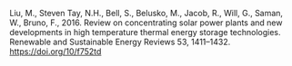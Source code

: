 Liu, M., Steven Tay, N.H., Bell, S., Belusko, M., Jacob, R., Will, G., Saman, W., Bruno, F., 2016. Review on concentrating solar power plants and new developments in high temperature thermal energy storage technologies. Renewable and Sustainable Energy Reviews 53, 1411–1432. https://doi.org/10/f752td
